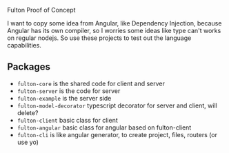 Fulton Proof of Concept

I want to copy some idea from Angular, like Dependency Injection, because Angular has its own compiler, so I worries some ideas like type can't works on regular nodejs. So use these projects to test out the language capabilities.

## Packages
- `fulton-core` is the shared code for client and server
- `fulton-server` is the code for server
- `fulton-example` is the server side
- `fulton-model-decorator` typescript decorator for server and client, will delete?
- `fulton-client` basic class for client
- `fulton-angular` basic class for angular based on fulton-client
- `fulton-cli` is like angular generator, to create project, files, routers (or use yo)